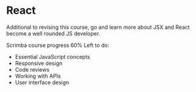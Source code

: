 # React

Additional to revising this course, go and learn more about JSX and React become a well rounded JS developer.

Scrimba course progress 60%
Left to do:

-   Essential JavaScript concepts
-   Responsive design
-   Code reviews
-   Working with APIs
-   User interface design

